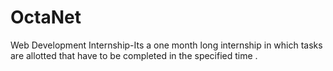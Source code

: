 # OctaNet
Web Development Internship-Its a one month long internship in which  tasks are allotted that have to be completed in the specified time .
